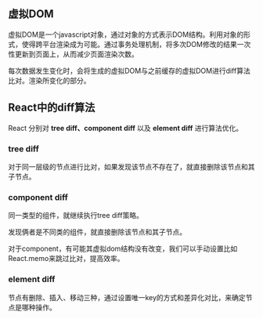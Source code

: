## 虚拟DOM

虚拟DOM是一个javascript对象，通过对象的方式表示DOM结构。利用对象的形式，使得跨平台渲染成为可能。通过事务处理机制，将多次DOM修改的结果一次性更新到页面上，从而减少页面渲染次数。

每次数据发生变化时，会将生成的虚拟DOM与之前缓存的虚拟DOM进行diff算法比对。渲染所变化的部分。

## React中的diff算法

React 分别对 **tree diff、component diff** 以及 **element diff** 进行算法优化。

### tree diff

对于同一层级的节点进行比对，如果发现该节点不存在了，就直接删除该节点和其子节点。

### component diff

同一类型的组件，就继续执行tree diff策略。

发现俩者是不同类的组件，就直接删除该节点和其子节点。

对于component，有可能其虚拟dom结构没有改变，我们可以手动设置比如React.memo来跳过比对，提高效率。

### element diff

节点有删除、插入、移动三种，通过设置唯一key的方式和差异化对比，来确定节点是哪种操作。